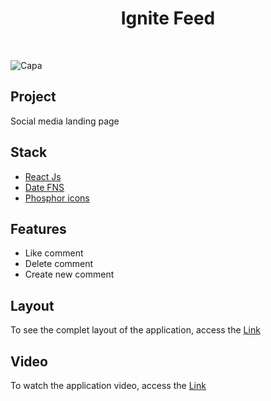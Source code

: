 <h1 align="center">Ignite Feed</h1>
<br/>

![Capa](https://user-images.githubusercontent.com/53982668/207475058-1f706b40-f0b6-4576-8921-d9fc1ad01d7e.png)

<h2>Project</h2>
<p>Social media landing page</p>

<h2>Stack</h2>
<ul>
  <li><a href="https://pt-br.reactjs.org/">React Js</a></li>
  <li><a href="https://date-fns.org/">Date FNS</a></li>
  <li><a href="https://phosphoricons.com/">Phosphor icons</a></li>
</ul>

<h2>Features</h2>
<ul>
  <li>Like comment</li>
  <li>Delete comment</li>
  <li>Create new comment</li>
</ul>

<h2>Layout</h2>
<p>To see the complet layout of the application, access the <a href="https://www.figma.com/file/aaHX1UMZ1Iv7RDufix0BVP/Ignite-Feed-(Community)?node-id=0%3A1&t=XgYpGwvdg9Tkqldr-0">Link</a></p>

<h2>Video</h2>
<p>To watch the application video, access the <a href="https://www.linkedin.com/posts/murilo-leme-de-souza_react-developer-rocketseat-activity-7026681053050286080-Toda?utm_source=share&utm_medium=member_desktop">Link<a/>
